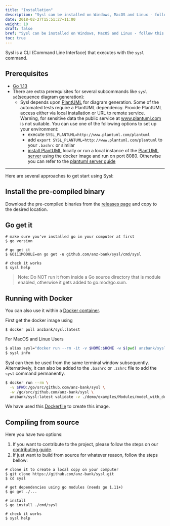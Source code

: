 ```yaml
---
title: "Installation"
description: "Sysl can be installed on Windows, MacOS and Linux - follow this guide."
date: 2018-02-27T15:51:27+11:00
weight: 10
draft: false
bref: "Sysl can be installed on Windows, MacOS and Linux - follow this guide"
toc: true
---
```


Sysl is a CLI (Command Line Interface) that executes with the `sysl` command.

## Prerequisites

- [Go 1.13](https://golang.org/doc/install)
- There are extra prerequisites for several subcommands like `sysl sd`(sequence diagram generation):
	- Sysl depends upon [PlantUML](http://plantuml.com/) for diagram generation. Some of the automated tests require a PlantUML dependency. Provide PlantUML access either via local installation or URL to remote service. Warning, for sensitive data the public service at www.plantuml.com is not suitable. You can use one of the following options to set up your environment:
		- execute `SYSL_PLANTUML=http://www.plantuml.com/plantuml`
		- add `export SYSL_PLANTUML=http://www.plantuml.com/plantuml` to your `.bashrc`
		  or similar
		- [install PlantUML](http://plantuml.com/starting) locally or run a local instance of the [PlantUML server](https://hub.docker.com/r/plantuml/plantuml-server/) using the docker image and run on port 8080. Otherwise you can refer to the [plantuml server guide](docs/plantUML_server.md)

---

Here are several approaches to get start using Sysl:

## Install the pre-compiled binary

Download the pre-compiled binaries from the [releases page](https://github.com/anz-bank/sysl/releases) and copy to the desired location.

## Go get it

```
# make sure you've installed go in your computer at first
$ go version

# go get it
$ GO111MODULE=on go get -u github.com/anz-bank/sysl/cmd/sysl

# check it works
$ sysl help
```

> Note: Do NOT run it from inside a Go source directory that is module enabled, otherwise it gets added to go.mod/go.sum.

## Running with Docker

You can also use it within a [Docker container](https://hub.docker.com/r/anzbank/sysl).

First get the docker image using

```
$ docker pull anzbank/sysl:latest
```

For MacOS and Linux Users

```bash
$ alias sysl="docker run --rm -it -v $HOME:$HOME -w $(pwd) anzbank/sysl:latest"
$ sysl info
```

Sysl can then be used from the same terminal window subsequently. Alternatively, it can also be added to the `.bashrc` or `.zshrc` file to add the `sysl` command permanently.

```bash
$ docker run --rm \
  -v $PWD:/go/src/github.com/anz-bank/sysl \
  -w /go/src/github.com/anz-bank/sysl \
  anzbank/sysl:latest validate -v ./demo/examples/Modules/model_with_deps.sysl
```
We have used this [Dockerfile](https://github.com/anz-bank/sysl/blob/master/Dockerfile) to create this image.


## Compiling from source

Here you have two options:

1. If you want to contribute to the project, please follow the steps on our [contributing guide](https://github.com/anz-bank/sysl/blob/master/docs/CONTRIBUTING.md).
2. If just want to build from source for whatever reason, follow the steps bellow:

```
# clone it to create a local copy on your computer
$ git clone https://github.com/anz-bank/sysl.git
$ cd sysl

# get dependencies using go modules (needs go 1.11+)
$ go get ./...

# install
$ go install ./cmd/sysl

# check it works
$ sysl help
```
